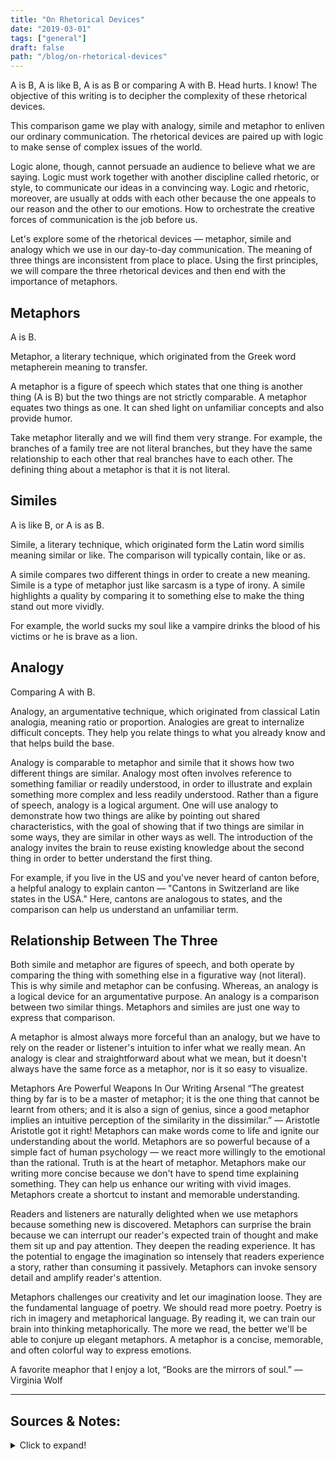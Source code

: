 ```yaml
---
title: "On Rhetorical Devices"
date: "2019-03-01"
tags: ["general"]
draft: false
path: "/blog/on-rhetorical-devices"
---
```


A is B, A is like B, A is as B or comparing A with B. Head hurts. I know! The objective of this writing is to decipher the complexity of these rhetorical devices.

This comparison game we play with analogy, simile and metaphor to enliven our ordinary communication. The rhetorical devices are paired up with logic to make sense of complex issues of the world.

Logic alone, though, cannot persuade an audience to believe what we are saying. Logic must work together with another discipline called rhetoric, or style, to communicate our ideas in a convincing way. Logic and rhetoric, moreover, are usually at odds with each other because the one appeals to our reason and the other to our emotions. How to orchestrate the creative forces of communication is the job before us.

Let's explore some of the rhetorical devices — metaphor, simile and analogy which we use in our day-to-day communication. The meaning of three things are inconsistent from place to place. Using the first principles, we will compare the three rhetorical devices and then end with the importance of metaphors.

## Metaphors
A is B.

Metaphor, a literary technique, which originated from the Greek word metapherein meaning to transfer.

A metaphor is a figure of speech which states that one thing is another thing (A is B) but the two things are not strictly comparable. A metaphor equates two things as one. It can shed light on unfamiliar concepts and also provide humor.

Take metaphor literally and we will find them very strange. For example, the branches of a family tree are not literal branches, but they have the same relationship to each other that real branches have to each other. The defining thing about a metaphor is that it is not literal.

## Similes
A is like B, or A is as B.

Simile, a literary technique, which originated form the Latin word similis meaning similar or like. The comparison will typically contain, like or as.

A simile compares two different things in order to create a new meaning. Simile is a type of metaphor just like sarcasm is a type of irony. A simile highlights a quality by comparing it to something else to make the thing stand out more vividly.

For example, the world sucks my soul like a vampire drinks the blood of his victims or he is brave as a lion.

## Analogy
Comparing A with B.

Analogy, an argumentative technique, which originated from classical Latin analogia, meaning ratio or proportion. Analogies are great to internalize difficult concepts. They help you relate things to what you already know and that helps build the base.

Analogy is comparable to metaphor and simile that it shows how two different things are similar. Analogy most often involves reference to something familiar or readily understood, in order to illustrate and explain something more complex and less readily understood. Rather than a figure of speech, analogy is a logical argument. One will use analogy to demonstrate how two things are alike by pointing out shared characteristics, with the goal of showing that if two things are similar in some ways, they are similar in other ways as well. The introduction of the analogy invites the brain to reuse existing knowledge about the second thing in order to better understand the first thing.

For example, if you live in the US and you've never heard of canton before, a helpful analogy to explain canton — "Cantons in Switzerland are like states in the USA." Here, cantons are analogous to states, and the comparison can help us understand an unfamiliar term.

## Relationship Between The Three
Both simile and metaphor are figures of speech, and both operate by comparing the thing with something else in a figurative way (not literal). This is why simile and metaphor can be confusing. Whereas, an analogy is a logical device for an argumentative purpose. An analogy is a comparison between two similar things. Metaphors and similes are just one way to express that comparison.

A metaphor is almost always more forceful than an analogy, but we have to rely on the reader or listener's intuition to infer what we really mean. An analogy is clear and straightforward about what we mean, but it doesn't always have the same force as a metaphor, nor is it so easy to visualize.

Metaphors Are Powerful Weapons In Our Writing Arsenal
“The greatest thing by far is to be a master of metaphor; it is the one thing that cannot be learnt from others; and it is also a sign of genius, since a good metaphor implies an intuitive perception of the similarity in the dissimilar.” — Aristotle
Aristotle got it right! Metaphors can make words come to life and ignite our understanding about the world. Metaphors are so powerful because of a simple fact of human psychology — we react more willingly to the emotional than the rational. Truth is at the heart of metaphor. Metaphors make our writing more concise because we don't have to spend time explaining something. They can help us enhance our writing with vivid images. Metaphors create a shortcut to instant and memorable understanding.

Readers and listeners are naturally delighted when we use metaphors because something new is discovered. Metaphors can surprise the brain because we can interrupt our reader's expected train of thought and make them sit up and pay attention. They deepen the reading experience. It has the potential to engage the imagination so intensely that readers experience a story, rather than consuming it passively. Metaphors can invoke sensory detail and amplify reader's attention.

Metaphors challenges our creativity and let our imagination loose. They are the fundamental language of poetry. We should read more poetry. Poetry is rich in imagery and metaphorical language. By reading it, we can train our brain into thinking metaphorically. The more we read, the better we'll be able to conjure up elegant metaphors. A metaphor is a concise, memorable, and often colorful way to express emotions.

A favorite meaphor that I enjoy a lot, “Books are the mirrors of soul.” — Virginia Wolf

--- 
## Sources & Notes:
<details>
<summary>Click to expand!</summary>

- People I find interesting who use colorful analogies and metaphors — Mike Moritz, Warren Buffett and Charlie Munger.
</details>
<br>
